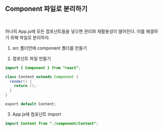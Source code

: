 ## Component 파일로 분리하기

<br>

하나의 App.js에 모든 컴포넌트들을 넣으면 관리와 재활용성이 떨어진다. 이를 해결하기 위해 파일로 분리하자.

1. src 폴더안에 component 폴더를 만들기

2. 컴포넌트 파일 만들기

```java
import { Component } from "react";

class Content extends Component {
  render() {
    return ();
  }
}

export default Content;
```

3. App.js에 컴포넌트 import

```java
import Content from "./component/Content";
```
